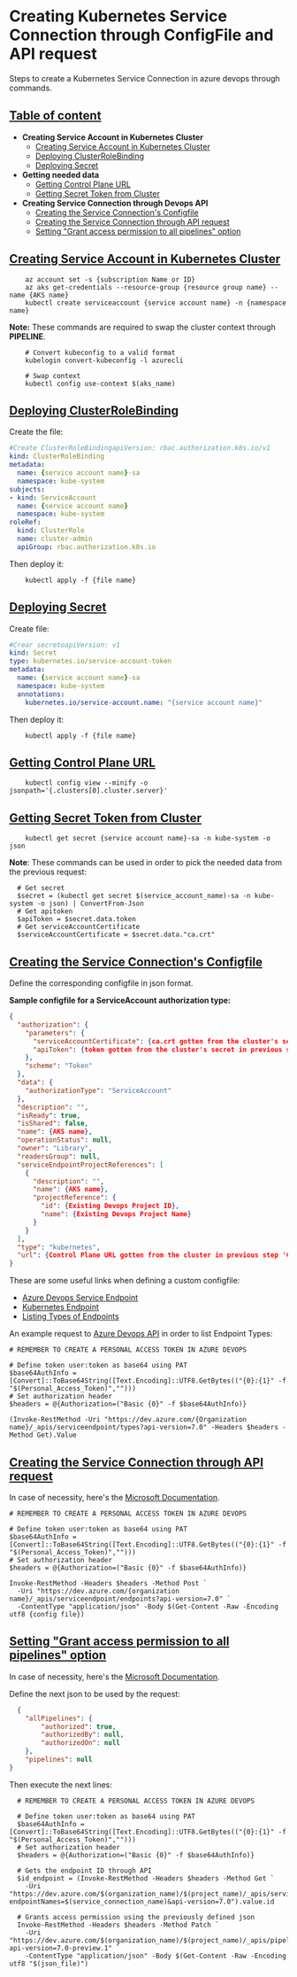 # Creating Kubernetes Service Connection through ConfigFile and API request

Steps to create a Kubernetes Service Connection in azure devops through commands.

## [Table of content][init]

* **Creating Service Account in Kubernetes Cluster**
  * [Creating Service Account in Kubernetes Cluster](#creating-service-account-in-kubernetes-cluster)
  * [Deploying ClusterRoleBinding](#deploying-clusterrolebinding)
  * [Deploying Secret](#deploying-secret)
* **Getting needed data**
  * [Getting Control Plane URL](#getting-control-plane-url)
  * [Getting Secret Token from Cluster](#getting-secret-token-from-cluster)
* **Creating Service Connection through Devops API**
  * [Creating the Service Connection's Configfile](#creating-the-service-connections-configfile)
  * [Creating the Service Connection through API request](#creating-the-service-connection-through-api-request)
  * [Setting "Grant access permission to all pipelines" option](#setting-grant-access-permission-to-all-pipelines-option)

## [Creating Service Account in Kubernetes Cluster][init]

```pwsh
    az account set -s {subscription Name or ID}
    az aks get-credentials --resource-group {resource group name} --name {AKS name}
    kubectl create serviceaccount {service account name} -n {namespace name}
```

**Note:** These commands are required to swap the cluster context through **PIPELINE**.

```pwsh
    # Convert kubeconfig to a valid format
    kubelogin convert-kubeconfig -l azurecli

    # Swap context
    kubectl config use-context $(aks_name)
```

## [Deploying ClusterRoleBinding][init]

Create the file:

```yaml
#Create ClusterRoleBindingapiVersion: rbac.authorization.k8s.io/v1
kind: ClusterRoleBinding
metadata:
  name: {service account name}-sa
  namespace: kube-system
subjects:
- kind: ServiceAccount
  name: {service account name}
  namespace: kube-system
roleRef:
  kind: ClusterRole
  name: cluster-admin
  apiGroup: rbac.authorization.k8s.io
```

Then deploy it:

```pwsh
    kubectl apply -f {file name}
```

## [Deploying Secret][init]

Create file:

```yaml
#Crear secretoapiVersion: v1
kind: Secret
type: kubernetes.io/service-account-token
metadata:
  name: {service account name}-sa
  namespace: kube-system
  annotations:
    kubernetes.io/service-account.name: "{service account name}"
```

Then deploy it:

```pwsh
    kubectl apply -f {file name}
```

## [Getting Control Plane URL][init]

```pwsh
    kubectl config view --minify -o jsonpath='{.clusters[0].cluster.server}'
```

## [Getting Secret Token from Cluster][init]

```pwsh
    kubectl get secret {service account name}-sa -n kube-system -o json
```

**Note**: These commands can be used in order to pick the needed data from the previous request:

```pwsh
  # Get secret
  $secret = (kubectl get secret $(service_account_name)-sa -n kube-system -o json) | ConvertFrom-Json
  # Get apitoken
  $apiToken = $secret.data.token
  # Get serviceAccountCertificate
  $serviceAccountCertificate = $secret.data."ca.crt"
```

## [Creating the Service Connection's Configfile][init]

Define the corresponding configfile in json format.

**Sample configfile for a ServiceAccount authorization type:**

```json
{
  "authorization": {
    "parameters": {
      "serviceAccountCertificate": {ca.crt gotten from the cluster's secret in previous step 'Getting Secret Token from Cluster'},
      "apiToken": {token gotten from the cluster's secret in previous step 'Getting Secret Token from Cluster'}
    },
    "scheme": "Token"
  },
  "data": {
    "authorizationType": "ServiceAccount"
  },
  "description": "",
  "isReady": true,
  "isShared": false,
  "name": {AKS name},
  "operationStatus": null,
  "owner": "Library",
  "readersGroup": null,
  "serviceEndpointProjectReferences": [
    {
      "description": "",
      "name": {AKS name},
      "projectReference": {
        "id": {Existing Devops Project ID},
        "name": {Existing Devops Project Name}
      }
    }
  ],
  "type": "kubernetes",
  "url": {Control Plane URL gotten from the cluster in previous step 'Getting Control Plane URL'}
}
```

These are some useful links when defining a custom configfile:

* [Azure Devops Service Endpoint][CreateDevopsEndPoint]
* [Kubernetes Endpoint][KubernetesEndpoint]
* [Listing Types of Endpoints][APIGetEndpointTypes]

An example request to [Azure Devops API][APIGetEndpointTypes] in order to list Endpoint Types:

```pwsh
# REMEMBER TO CREATE A PERSONAL ACCESS TOKEN IN AZURE DEVOPS

# Define token user:token as base64 using PAT
$base64AuthInfo = [Convert]::ToBase64String([Text.Encoding]::UTF8.GetBytes(("{0}:{1}" -f "$(Personal_Access_Token)","")))
# Set authorization header
$headers = @{Authorization=("Basic {0}" -f $base64AuthInfo)}
    
(Invoke-RestMethod -Uri "https://dev.azure.com/{Organization name}/_apis/serviceendpoint/types?api-version=7.0" -Headers $headers -Method Get).Value
```

## [Creating the Service Connection through API request][init]

In case of necessity, here's the [Microsoft Documentation][APICreateEndpoint].

```pwsh
# REMEMBER TO CREATE A PERSONAL ACCESS TOKEN IN AZURE DEVOPS

# Define token user:token as base64 using PAT
$base64AuthInfo = [Convert]::ToBase64String([Text.Encoding]::UTF8.GetBytes(("{0}:{1}" -f "$(Personal_Access_Token)","")))
# Set authorization header
$headers = @{Authorization=("Basic {0}" -f $base64AuthInfo)}

Invoke-RestMethod -Headers $headers -Method Post `
  -Uri "https://dev.azure.com/{organization name}/_apis/serviceendpoint/endpoints?api-version=7.0" `
  -ContentType "application/json" -Body $(Get-Content -Raw -Encoding utf8 {config file})
```

## [Setting "Grant access permission to all pipelines" option][init]

In case of necessity, here's the [Microsoft Documentation][APIGrantPipelinePermissions].

Define the next json to be used by the request:

```json
  {
    "allPipelines": {
        "authorized": true,
        "authorizedBy": null,
        "authorizedOn": null
    },
    "pipelines": null
}
```

Then execute the next lines:

```pwsh
  # REMEMBER TO CREATE A PERSONAL ACCESS TOKEN IN AZURE DEVOPS

  # Define token user:token as base64 using PAT
  $base64AuthInfo = [Convert]::ToBase64String([Text.Encoding]::UTF8.GetBytes(("{0}:{1}" -f "$(Personal_Access_Token)","")))
  # Set authorization header
  $headers = @{Authorization=("Basic {0}" -f $base64AuthInfo)}

  # Gets the endpoint ID through API
  $id_endpoint = (Invoke-RestMethod -Headers $headers -Method Get `
    -Uri "https://dev.azure.com/$(organization_name)/$(project_name)/_apis/serviceendpoint/endpoints?endpointNames=$(service_connection_name)&api-version=7.0").value.id

  # Grants access permission using the previously defined json
  Invoke-RestMethod -Headers $headers -Method Patch `
    -Uri "https://dev.azure.com/$(organization_name)/$(project_name)/_apis/pipelines/pipelinePermissions/endpoint/$id_endpoint`?api-version=7.0-preview.1" `
    -ContentType "application/json" -Body $(Get-Content -Raw -Encoding utf8 "$(json_file)")
```

[CreateDevopsEndpoint]: https://learn.microsoft.com/en-us/azure/devops/cli/service-endpoint?view=azure-devops
[KubernetesEndpoint]: https://learn.microsoft.com/en-us/azure/devops/pipelines/library/service-endpoints?view=azure-devops&tabs=yaml#kubernetes-service-connection
[APICreateEndpoint]: https://learn.microsoft.com/en-us/rest/api/azure/devops/serviceendpoint/endpoints/create?view=azure-devops-rest-7.0&tabs=HTTP
[APIGetEndpointTypes]: https://learn.microsoft.com/en-us/rest/api/azure/devops/serviceendpoint/types/list?view=azure-devops-rest-7.0&tabs=HTTP
[APIGrantPipelinePermissions]: https://learn.microsoft.com/en-us/rest/api/azure/devops/approvalsandchecks/pipeline-permissions/update-pipeline-permisions-for-resource?view=azure-devops-rest-7.0&tabs=HTTP
[init]: #creating-kubernetes-service-connection-through-configfile-and-api-request